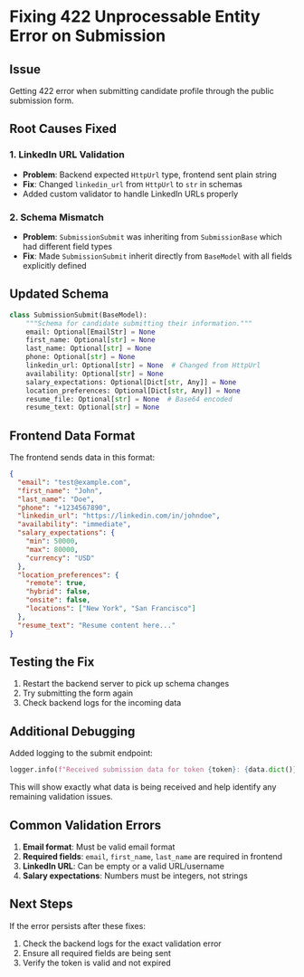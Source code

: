 # Fixing 422 Unprocessable Entity Error on Submission

## Issue
Getting 422 error when submitting candidate profile through the public submission form.

## Root Causes Fixed

### 1. LinkedIn URL Validation
- **Problem**: Backend expected `HttpUrl` type, frontend sent plain string
- **Fix**: Changed `linkedin_url` from `HttpUrl` to `str` in schemas
- Added custom validator to handle LinkedIn URLs properly

### 2. Schema Mismatch
- **Problem**: `SubmissionSubmit` was inheriting from `SubmissionBase` which had different field types
- **Fix**: Made `SubmissionSubmit` inherit directly from `BaseModel` with all fields explicitly defined

## Updated Schema

```python
class SubmissionSubmit(BaseModel):
    """Schema for candidate submitting their information."""
    email: Optional[EmailStr] = None
    first_name: Optional[str] = None
    last_name: Optional[str] = None
    phone: Optional[str] = None
    linkedin_url: Optional[str] = None  # Changed from HttpUrl
    availability: Optional[str] = None
    salary_expectations: Optional[Dict[str, Any]] = None
    location_preferences: Optional[Dict[str, Any]] = None
    resume_file: Optional[str] = None  # Base64 encoded
    resume_text: Optional[str] = None
```

## Frontend Data Format

The frontend sends data in this format:
```json
{
  "email": "test@example.com",
  "first_name": "John",
  "last_name": "Doe",
  "phone": "+1234567890",
  "linkedin_url": "https://linkedin.com/in/johndoe",
  "availability": "immediate",
  "salary_expectations": {
    "min": 50000,
    "max": 80000,
    "currency": "USD"
  },
  "location_preferences": {
    "remote": true,
    "hybrid": false,
    "onsite": false,
    "locations": ["New York", "San Francisco"]
  },
  "resume_text": "Resume content here..."
}
```

## Testing the Fix

1. Restart the backend server to pick up schema changes
2. Try submitting the form again
3. Check backend logs for the incoming data

## Additional Debugging

Added logging to the submit endpoint:
```python
logger.info(f"Received submission data for token {token}: {data.dict()}")
```

This will show exactly what data is being received and help identify any remaining validation issues.

## Common Validation Errors

1. **Email format**: Must be valid email format
2. **Required fields**: `email`, `first_name`, `last_name` are required in frontend
3. **LinkedIn URL**: Can be empty or a valid URL/username
4. **Salary expectations**: Numbers must be integers, not strings

## Next Steps

If the error persists after these fixes:
1. Check the backend logs for the exact validation error
2. Ensure all required fields are being sent
3. Verify the token is valid and not expired